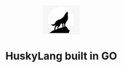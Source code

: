 <div id="header" align="center">
  <img src="https://raw.githubusercontent.com/kmendell/husky/main/github/logo.png" width="100"/>
  <h1>HuskyLang built in GO</h1>
<div>


